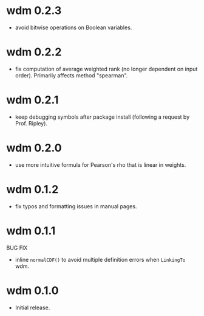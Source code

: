 # wdm 0.2.3

* avoid bitwise operations on Boolean variables.
 
 
# wdm 0.2.2

* fix computation of average weighted rank (no longer dependent on input order).
  Primarily affects method "spearman".


# wdm 0.2.1

* keep debugging symbols after package install (following a request by Prof. Ripley).


# wdm 0.2.0

* use more intuitive formula for Pearson's rho that is linear in weights.


# wdm 0.1.2

* fix typos and formatting issues in manual pages.


# wdm 0.1.1

BUG FIX

* inline `normalCDF()` to avoid multiple definition errors when `LinkingTo` wdm.


# wdm 0.1.0

* Initial release.

